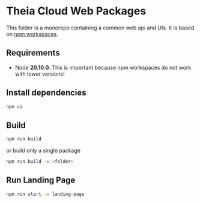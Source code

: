# Theia Cloud Web Packages

This folder is a monorepo containing a common web api and UIs.
It is based on [npm workspaces](https://docs.npmjs.com/cli/v8/using-npm/workspaces#running-commands-in-the-context-of-workspaces).

## Requirements

- Node **20.10.0**. This is important because npm workspaces do not work with lower versions!

## Install dependencies

```bash
npm ci
```

## Build

```bash
npm run build
```

or build only a single package

```bash
npm run build -w <folder>
```

## Run Landing Page

```bash
npm run start -w landing-page
```
